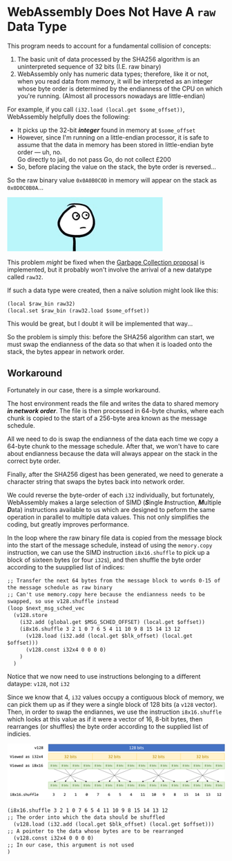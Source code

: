 # WebAssembly Does Not Have A `raw` Data Type

This program needs to account for a fundamental collision of concepts:

1. The basic unit of data processed by the SHA256 algorithm is an uninterpreted sequence of 32 bits (I.E. raw binary)
1. WebAssembly only has numeric data types; therefore, like it or not, when you read data from memory, it will be interpreted as an integer whose byte order is determined by the endianness of the CPU on which you're running.
(Almost all processors nowadays are little-endian)

For example, if you call `(i32.load (local.get $some_offset))`, WebAssembly helpfully does the following:

* It picks up the 32-bit ***integer*** found in memory at `$some_offset`
* However, since I'm running on a little-endian processor, it is safe to assume that the data in memory has been stored in little-endian byte order &mdash; uh, no.<br>Go directly to jail, do not pass Go, do not collect £200
* So, before placing the value on the stack, the byte order is reversed...

So the raw binary value `0x0A0B0C0D` in memory will appear on the stack as `0x0D0C0B0A`...

![Uh...](./img/uh.gif)

This problem *might* be fixed when the [Garbage Collection proposal](https://github.com/WebAssembly/gc/blob/master/proposals/gc/MVP.md) is implemented, but it probably won't involve the arrival of a new datatype called `raw32`.

If such a data type were created, then a naïve solution might look like this:

```wast
(local $raw_bin raw32)
(local.set $raw_bin (raw32.load $some_offset))
```

This would be great, but I doubt it will be implemented that way...

So the problem is simply this: before the SHA256 algorithm can start, we must swap the endianness of the data so that when it is loaded onto the stack, the bytes appear in network order.


## Workaround

Fortunately in our case, there is a simple workaround.

The host environment reads the file and writes the data to shared memory ***in network order***.
The file is then processed in 64-byte chunks, where each chunk is copied to the start of a 256-byte area known as the message schedule.

All we need to do is swap the endianness of the data each time we copy a 64-byte chunk to the message schedule.
After that, we won't have to care about endianness because the data will always appear on the stack in the correct byte order.

Finally, after the SHA256 digest has been generated, we need to generate a character string that swaps the bytes back into network order.

We could reverse the byte-order of each `i32` individually, but fortunately, WebAssembly makes a large selection of SIMD (***S***ingle ***I***nstruction, ***M***ultiple ***D***ata) instructions available to us which are designed to peform the same operation in parallel to multiple data values.
This not only simplifies the coding, but greatly improves performance.

In the loop where the raw binary file data is copied from the message block into the start of the message schedule, instead of using the `memory.copy` instruction, we can use the SIMD instruction `i8x16.shuffle` to pick up a block of sixteen bytes (or four `i32`s), and then shuffle the byte order according to the suupplied list of indices:

```wast
;; Transfer the next 64 bytes from the message block to words 0-15 of the message schedule as raw binary
;; Can't use memory.copy here because the endianness needs to be swapped, so use v128.shuffle instead
(loop $next_msg_sched_vec
  (v128.store
    (i32.add (global.get $MSG_SCHED_OFFSET) (local.get $offset))
    (i8x16.shuffle 3 2 1 0 7 6 5 4 11 10 9 8 15 14 13 12
      (v128.load (i32.add (local.get $blk_offset) (local.get $offset)))
      (v128.const i32x4 0 0 0 0)
    )
  )
```

Notice that we now need to use instructions belonging to a different dataype: `v128`, not `i32`

Since we know that 4, `i32` values occupy a contiguous block of memory, we can pick them up as if they were a single block of 128 bits (a `v128` vector).
Then, in order to swap the endiannes, we use the instruction `i8x16.shuffle` which looks at this value as if it were a vector of 16, 8-bit bytes, then rearranges (or shuffles) the byte order according to the supplied list of indicies.

![Swap Endianness using i8x16.shuffle](./img/i8x16.shuffle.png)

```wast
(i8x16.shuffle 3 2 1 0 7 6 5 4 11 10 9 8 15 14 13 12                 ;; The order into which the data should be shuffled
  (v128.load (i32.add (local.get $blk_offset) (local.get $offset)))  ;; A pointer to the data whose bytes are to be rearranged
  (v128.const i32x4 0 0 0 0)                                         ;; In our case, this argument is not used
)
```

